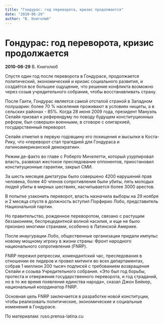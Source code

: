 ```yaml
---
title: "Гондурас: год переворота, кризис продолжается"
date: "2010-06-29"
author: "В. Книголюб"
---
```


# Гондурас: год переворота, кризис продолжается

**2010-06-29** В. Книголюб

Спустя один год после переворота в Гондурасе, продолжается политический, экономический и кризис социального развития, и создаётся все большее ощущение, что решение конфликта возможно через созыв учредительного собрания, чтобы восстанавливать страну.

После Гаити, Гондурас является самой отсталой страной в Западном полушарии: более 70 % населения проживают в условиях нищеты, а в сельских районах - 85%. Когда 28 июня 2009 года, президент Мануэль Селайя призвал к референдуму по поводу будущем конституционных реформ, был совершен военными, в сговоре с олигархией, государственный переворот.

Селайя отметил в первую годовщину его похищения и высылки в Коста-Рику, что «переворот стал трагедией для Гондураса и латиноамериканской демократии».

Режим де-факто во главе с Роберто Мичелетти, который узурпировал власть, развязал жестокое преследование оппонентов, приостановил конституционные гарантии, закрыл СМИ.

За шесть месяцев диктатуры было совершено 4200 нарушений прав человека, более 40 членов сопротивления были убиты, пять молодых людей убиты в мирных шествиях, насчитывается более 3000 арестов.

В попытке узаконить переворот, власть назначила выборы на 29 ноября и 2 месяца спустя в должность вступил Порфирио Лобо, представитель Национальной партии.

Но правительство, рожденное переворотом, связано с растущим беззаконием, беспрецедентной волной насилия, и еще не было признано многими странами, особенно в Латинской Америке.

После инаугурации Лобо, общественные организации придали импульс новому мощному игроку в жизни страны: Фронт народного национального сопротивления (FNRP).

FNRP пережил репрессии, комендантский час, преследования в отношении ее лидеров и провел митинги во всех департаментах, собрав 1 миллион 200 тысяч подписей с требованием возвращения Селайи и созыва Учредительного собрания. «Это был год борьбы, протеста и отвержения государственного переворота, и год страданий, но в то же время появления единства народа», сказал Джон Бейкер, национальный координатор FNRP.

Основная цель FNRP заключается в разработке новой конституции, чтобы реализовать политические, экономические и социальные изменения в Гондурасе.

По материалам: ruso.prensa-latina.cu